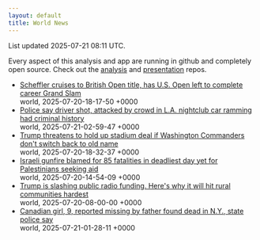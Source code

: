 ```yaml
---
layout: default
title: World News
---
```


<div markdown="0">
<div class="byline small text-muted">List updated <span class="datetime">2025-07-21 08:11 UTC</span>.</div>

<p>Every aspect of this analysis and app are running in github and completely open source. Check out the <a href="https://github.com/Castro-Media/Analysis">analysis</a> and <a href="https://github.com/Castro-Media/TopStoryReview.com">presentation</a> repos.</p>
<ul>
<li><a href='https://www.cbc.ca/sports/golf/scottie-scheffler-british-open-victory-royal-portrush-golf-1.7589638?cmp=rss'>Scheffler cruises to British Open title, has U.S. Open left to complete career Grand Slam</a><div class='byline small text-muted'>world, <span class="datetime">2025-07-20-18-17-50 +0000</span></div></li>
<li><a href='https://www.cbc.ca/news/world/fernando-ramirez-criminal-history-car-rammed-nightclub-lineup-los-angeles-1.7589798?cmp=rss'>Police say driver shot, attacked by crowd in L.A. nightclub car ramming had criminal history</a><div class='byline small text-muted'>world, <span class="datetime">2025-07-21-02-59-47 +0000</span></div></li>
<li><a href='https://www.cbc.ca/sports/trump-washington-football-cleveland-baseball-name-change-1.7589647?cmp=rss'>Trump threatens to hold up stadium deal if Washington Commanders don't switch back to old name</a><div class='byline small text-muted'>world, <span class="datetime">2025-07-20-18-32-37 +0000</span></div></li>
<li><a href='https://www.cbc.ca/news/world/73-palestinians-killed-waiting-for-aid-1.7589544?cmp=rss'>Israeli gunfire blamed for 85 fatalities in deadliest day yet for Palestinians seeking aid</a><div class='byline small text-muted'>world, <span class="datetime">2025-07-20-14-54-09 +0000</span></div></li>
<li><a href='https://www.cbc.ca/news/world/trump-public-broadcasting-cuts-rural-communities-1.7587683?cmp=rss'>Trump is slashing public radio funding. Here's why it will hit rural communities hardest</a><div class='byline small text-muted'>world, <span class="datetime">2025-07-20-08-00-00 +0000</span></div></li>
<li><a href='https://www.cbc.ca/news/world/missing-canadian-girl-found-dead-new-york-1.7589787?cmp=rss'>Canadian girl, 9, reported missing by father found dead in N.Y., state police say</a><div class='byline small text-muted'>world, <span class="datetime">2025-07-21-01-28-11 +0000</span></div></li>
</ul>
</div>
